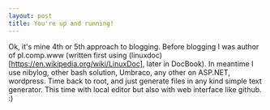 ```yaml
---
layout: post
title: You're up and running!
---
```


Ok, it's mine 4th or 5th approach to blogging. Before blogging I was author of pl.comp.www (written first using (linuxdoc)[https://en.wikipedia.org/wiki/LinuxDoc], later in DocBook). In meantime I use nibylog, other bash solution, Umbraco, any other on ASP.NET, wordpress. Time back to root, and just generate files in any kind simple text generator. This time with local editor but also with web interface like github. :) 
